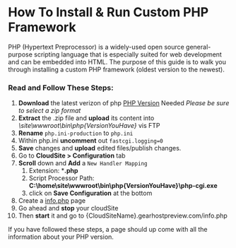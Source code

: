 # How To Install & Run Custom PHP Framework
PHP (Hypertext Preprocessor) is a widely-used open source general-purpose scripting language that is especially suited for web development and can be embedded into HTML. The purpose of this guide is to walk you through installing a custom PHP framework (oldest version to the newest).

### Read and Follow These Steps:
1. **Download** the latest verizon of php [PHP Version](http://windows.php.net/downloads/releases/archives/) Needed *Please be sure to select a zip format*
2. **Extract** the .zip file and **upload** its content into *\site\wwwroot\bin\php{VersionYouHave}* vis FTP
4. **Rename** `php.ini-production` to `php.ini`
5. Within php.ini **uncomment** out `fastcgi.logging=0`
5. **Save** changes and **upload** edited files/publish changes.
6. Go to **CloudSite > Configuration** tab
7. **Scroll** down and **Add** a `New Handler Mapping`
	1. Extension: ***.php**
	2. Script Processor Path: **C:\home\site\wwwroot\bin\php{VersionYouHave}\php-cgi.exe**
	3. click on **Save Configuration** at the bottom
8. Create a [info.php](https://www.gearhost.com/documentation/create-php-info-page) page
9. Go ahead and **stop** your cloudSite
10. Then **start** it and go to {CloudSiteName}.gearhostpreview.com/info.php

If you have followed these steps, a page should up come with all the information about your PHP version.